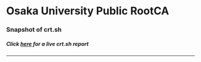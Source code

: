 # Osaka University Public RootCA
### Snapshot of crt.sh
##### Click [here](https://crt.sh/?q=2F76ECED291A754F16CAEA4E0D949506967884871565F2A71000C869DA1315DE) for a live crt.sh report

---
